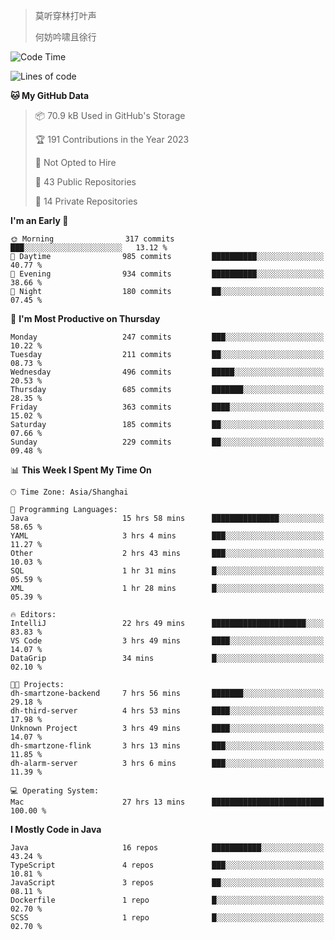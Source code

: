 > 莫听穿林打叶声
> 
> 何妨吟啸且徐行

<!-- ![Github Stats](https://github-readme-stats.vercel.app/api?username=catch6&count_private=true&show_icons=true&theme=gruvbox) -->

<!-- ![Top Langs](https://github-readme-stats.vercel.app/api/top-langs/?username=catch6&layout=compact) -->

<!--START_SECTION:waka-->
![Code Time](http://img.shields.io/badge/Code%20Time-160%20hrs%2032%20mins-blue)

![Lines of code](https://img.shields.io/badge/From%20Hello%20World%20I%27ve%20Written-9.3%20million%20lines%20of%20code-blue)

**🐱 My GitHub Data** 

> 📦 70.9 kB Used in GitHub's Storage 
 > 
> 🏆 191 Contributions in the Year 2023
 > 
> 🚫 Not Opted to Hire
 > 
> 📜 43 Public Repositories 
 > 
> 🔑 14 Private Repositories 
 > 
**I'm an Early 🐤** 

```text
🌞 Morning                317 commits         ███░░░░░░░░░░░░░░░░░░░░░░   13.12 % 
🌆 Daytime                985 commits         ██████████░░░░░░░░░░░░░░░   40.77 % 
🌃 Evening                934 commits         ██████████░░░░░░░░░░░░░░░   38.66 % 
🌙 Night                  180 commits         ██░░░░░░░░░░░░░░░░░░░░░░░   07.45 % 
```
📅 **I'm Most Productive on Thursday** 

```text
Monday                   247 commits         ███░░░░░░░░░░░░░░░░░░░░░░   10.22 % 
Tuesday                  211 commits         ██░░░░░░░░░░░░░░░░░░░░░░░   08.73 % 
Wednesday                496 commits         █████░░░░░░░░░░░░░░░░░░░░   20.53 % 
Thursday                 685 commits         ███████░░░░░░░░░░░░░░░░░░   28.35 % 
Friday                   363 commits         ████░░░░░░░░░░░░░░░░░░░░░   15.02 % 
Saturday                 185 commits         ██░░░░░░░░░░░░░░░░░░░░░░░   07.66 % 
Sunday                   229 commits         ██░░░░░░░░░░░░░░░░░░░░░░░   09.48 % 
```


📊 **This Week I Spent My Time On** 

```text
🕑︎ Time Zone: Asia/Shanghai

💬 Programming Languages: 
Java                     15 hrs 58 mins      ███████████████░░░░░░░░░░   58.65 % 
YAML                     3 hrs 4 mins        ███░░░░░░░░░░░░░░░░░░░░░░   11.27 % 
Other                    2 hrs 43 mins       ███░░░░░░░░░░░░░░░░░░░░░░   10.03 % 
SQL                      1 hr 31 mins        █░░░░░░░░░░░░░░░░░░░░░░░░   05.59 % 
XML                      1 hr 28 mins        █░░░░░░░░░░░░░░░░░░░░░░░░   05.39 % 

🔥 Editors: 
IntelliJ                 22 hrs 49 mins      █████████████████████░░░░   83.83 % 
VS Code                  3 hrs 49 mins       ████░░░░░░░░░░░░░░░░░░░░░   14.07 % 
DataGrip                 34 mins             █░░░░░░░░░░░░░░░░░░░░░░░░   02.10 % 

🐱‍💻 Projects: 
dh-smartzone-backend     7 hrs 56 mins       ███████░░░░░░░░░░░░░░░░░░   29.18 % 
dh-third-server          4 hrs 53 mins       ████░░░░░░░░░░░░░░░░░░░░░   17.98 % 
Unknown Project          3 hrs 49 mins       ████░░░░░░░░░░░░░░░░░░░░░   14.07 % 
dh-smartzone-flink       3 hrs 13 mins       ███░░░░░░░░░░░░░░░░░░░░░░   11.85 % 
dh-alarm-server          3 hrs 6 mins        ███░░░░░░░░░░░░░░░░░░░░░░   11.39 % 

💻 Operating System: 
Mac                      27 hrs 13 mins      █████████████████████████   100.00 % 
```

**I Mostly Code in Java** 

```text
Java                     16 repos            ███████████░░░░░░░░░░░░░░   43.24 % 
TypeScript               4 repos             ███░░░░░░░░░░░░░░░░░░░░░░   10.81 % 
JavaScript               3 repos             ██░░░░░░░░░░░░░░░░░░░░░░░   08.11 % 
Dockerfile               1 repo              █░░░░░░░░░░░░░░░░░░░░░░░░   02.70 % 
SCSS                     1 repo              █░░░░░░░░░░░░░░░░░░░░░░░░   02.70 % 
```




<!--END_SECTION:waka-->

